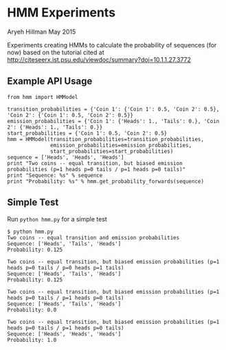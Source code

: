 # HMM Experiments
Aryeh Hillman
May 2015

Experiments creating HMMs to calculate the probability of sequences (for now) based on the tutorial cited at http://citeseerx.ist.psu.edu/viewdoc/summary?doi=10.1.1.27.3772

## Example API Usage
    from hmm import HMModel
     
    transition_probabilities = {'Coin 1': {'Coin 1': 0.5, 'Coin 2': 0.5}, 'Coin 2': {'Coin 1': 0.5, 'Coin 2': 0.5}}
    emission_probabilities = {'Coin 1': {'Heads': 1., 'Tails': 0.}, 'Coin 2': {'Heads': 1., 'Tails': 0.}}
    start_probabilities = {'Coin 1': 0.5, 'Coin 2': 0.5}
    hmm = HMModel(transition_probabilities=transition_probabilities,
                  emission_probabilities=emission_probabilities,
                  start_probabilities=start_probabilities)
    sequence = ['Heads', 'Heads', 'Heads']
    print "Two coins -- equal transition, but biased emission probabilities (p=1 heads p=0 tails / p=1 heads p=0 tails)"
    print "Sequence: %s" % sequence
    print "Probability: %s" % hmm.get_probability_forwards(sequence)

## Simple Test
Run ```python hmm.py``` for a simple test

    $ python hmm.py 
    Two coins -- equal transition and emission probabilities
    Sequence: ['Heads', 'Tails', 'Heads']
    Probability: 0.125
    
    Two coins -- equal transition, but biased emission probabilities (p=1 heads p=0 tails / p=0 heads p=1 tails)
    Sequence: ['Heads', 'Tails', 'Heads']
    Probability: 0.125
    
    Two coins -- equal transition, but biased emission probabilities (p=1 heads p=0 tails / p=1 heads p=0 tails)
    Sequence: ['Heads', 'Tails', 'Heads']
    Probability: 0.0
    
    Two coins -- equal transition, but biased emission probabilities (p=1 heads p=0 tails / p=1 heads p=0 tails)
    Sequence: ['Heads', 'Heads', 'Heads']
    Probability: 1.0
